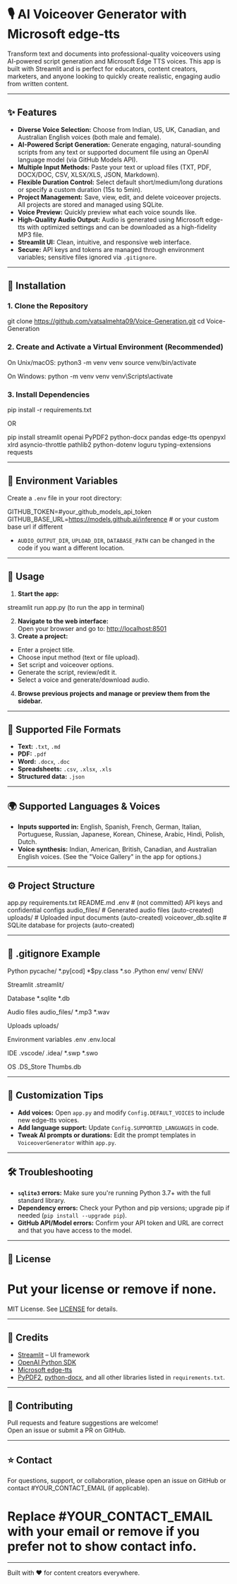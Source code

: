 # 🎙️ AI Voiceover Generator with Microsoft edge-tts

Transform text and documents into professional-quality voiceovers using AI-powered script generation and Microsoft Edge TTS voices. This app is built with Streamlit and is perfect for educators, content creators, marketers, and anyone looking to quickly create realistic, engaging audio from written content.

---

## ✨ Features

- **Diverse Voice Selection:** Choose from Indian, US, UK, Canadian, and Australian English voices (both male and female).
- **AI-Powered Script Generation:** Generate engaging, natural-sounding scripts from any text or supported document file using an OpenAI language model (via GitHub Models API).
- **Multiple Input Methods:** Paste your text or upload files (TXT, PDF, DOCX/DOC, CSV, XLSX/XLS, JSON, Markdown).
- **Flexible Duration Control:** Select default short/medium/long durations or specify a custom duration (15s to 5min).
- **Project Management:** Save, view, edit, and delete voiceover projects. All projects are stored and managed using SQLite.
- **Voice Preview:** Quickly preview what each voice sounds like.
- **High-Quality Audio Output:** Audio is generated using Microsoft edge-tts with optimized settings and can be downloaded as a high-fidelity MP3 file.
- **Streamlit UI:** Clean, intuitive, and responsive web interface.
- **Secure:** API keys and tokens are managed through environment variables; sensitive files ignored via `.gitignore`.

---

## 🚀 Installation

### 1. Clone the Repository

git clone https://github.com/vatsalmehta09/Voice-Generation.git
cd Voice-Generation

### 2. Create and Activate a Virtual Environment (Recommended)

On Unix/macOS:
python3 -m venv venv
source venv/bin/activate

On Windows:
python -m venv venv
venv\Scripts\activate


### 3. Install Dependencies

pip install -r requirements.txt

OR

pip install streamlit openai PyPDF2 python-docx pandas edge-tts openpyxl xlrd asyncio-throttle pathlib2 python-dotenv loguru typing-extensions requests


---

## 🔑 Environment Variables

Create a `.env` file in your root directory:

GITHUB_TOKEN=#your_github_models_api_token
GITHUB_BASE_URL=https://models.github.ai/inference # or your custom base url if different


- `AUDIO_OUTPUT_DIR`, `UPLOAD_DIR`, `DATABASE_PATH` can be changed in the code if you want a different location.

---

## 🏃 Usage

1. **Start the app:**

streamlit run app.py (to run the app in terminal)

2. **Navigate to the web interface:**  
Open your browser and go to: [http://localhost:8501](http://localhost:8501)
3. **Create a project:**  
- Enter a project title.
- Choose input method (text or file upload).
- Set script and voiceover options.
- Generate the script, review/edit it.
- Select a voice and generate/download audio.
4. **Browse previous projects and manage or preview them from the sidebar.**

---

## 📂 Supported File Formats

- **Text:** `.txt`, `.md`
- **PDF:** `.pdf`
- **Word:** `.docx`, `.doc`
- **Spreadsheets:** `.csv`, `.xlsx`, `.xls`
- **Structured data:** `.json`

---

## 🌍 Supported Languages & Voices

- **Inputs supported in:** English, Spanish, French, German, Italian, Portuguese, Russian, Japanese, Korean, Chinese, Arabic, Hindi, Polish, Dutch.
- **Voice synthesis:** Indian, American, British, Canadian, and Australian English voices. (See the "Voice Gallery" in the app for options.)

---

## ⚙️ Project Structure

app.py
requirements.txt
README.md
.env # (not committed) API keys and confidential configs
audio_files/ # Generated audio files (auto-created)
uploads/ # Uploaded input documents (auto-created)
voiceover_db.sqlite # SQLite database for projects (auto-created)


---

## 🛑 .gitignore Example

Python
pycache/
*.py[cod]
*$py.class
*.so
.Python
env/
venv/
ENV/

Streamlit
.streamlit/

Database
*.sqlite
*.db

Audio files
audio_files/
*.mp3
*.wav

Uploads
uploads/

Environment variables
.env
.env.local

IDE
.vscode/
.idea/
*.swp
*.swo

OS
.DS_Store
Thumbs.db

---

## 📝 Customization Tips

- **Add voices:** Open `app.py` and modify `Config.DEFAULT_VOICES` to include new edge-tts voices.
- **Add language support:** Update `Config.SUPPORTED_LANGUAGES` in code.
- **Tweak AI prompts or durations:** Edit the prompt templates in `VoiceoverGenerator` within `app.py`.

---

## 🛠️ Troubleshooting

- **`sqlite3` errors:** Make sure you're running Python 3.7+ with the full standard library.
- **Dependency errors:** Check your Python and pip versions; upgrade pip if needed (`pip install --upgrade pip`).
- **GitHub API/Model errors:** Confirm your API token and URL are correct and that you have access to the model.

---

## 📄 License

# Put your license or remove if none.
MIT License. See [LICENSE](LICENSE) for details.

---

## 🙏 Credits

- [Streamlit](https://streamlit.io/) – UI framework
- [OpenAI Python SDK](https://github.com/openai/openai-python)
- [Microsoft edge-tts](https://github.com/ranyelhousieny/edge-tts)
- [PyPDF2](https://github.com/py-pdf/PyPDF2), [python-docx](https://github.com/python-openxml/python-docx), and all other libraries listed in `requirements.txt`.

---

## 🤝 Contributing

Pull requests and feature suggestions are welcome!  
Open an issue or submit a PR on GitHub.

---

## ⭐ Contact

For questions, support, or collaboration, please open an issue on GitHub or contact #YOUR_CONTACT_EMAIL (if applicable).
# Replace #YOUR_CONTACT_EMAIL with your email or remove if you prefer not to show contact info.

---

Built with ❤️ for content creators everywhere.
